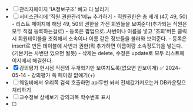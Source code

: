 - [ ] 관리자페이지 'IA정보구조' 빼고 다 날리기
- [ ] 서비스관리에 '직원 권한관리'메뉴 추가하기
      - 직원권한은 총 세개 (47, 49, 50)
      - 리스트 페이지에 해당 49, 50의 권한을 가진 회원들을 보여준다(추가되는 직원은 모두 직접 등록하는걸로)
      - 등록은 팝업으로..사번이나 이름을 넣고 '조회'버튼 클릭 시 회원테이블을 조회해서 소속이나 이름 같은 정보들을 불러와 보여준다.
      - 등록은 insert로 만든 테이블에 사번과 권한(뭐 추가하면 이름이랑 소속정도?)을 넣는다.(기본키는 사번만 있으면 될듯)
      - 삭제는 delete, 수정은 update로 모두 리스트페이지에서 해결한다.       
- [x] 강의평가 현시점 직전의 두개학기만 보여지도록(없으면 안보이게) ✅ 2024-05-14
      - 강의평가 쪽 페이징 없애기(+)
- [ ] 웨일비에서 우리쪽 검색 호출하면 api두번 쏴서 전체값가져오는거 DB카운팅으 처리하기
- [ ] 교수정보 상세보기 강의과목 학수번호 표시
- [ ] 